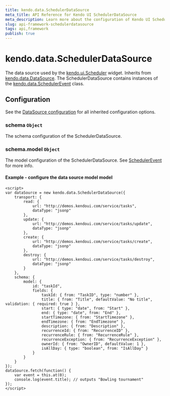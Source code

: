 ```yaml
---
title: kendo.data.SchedulerDataSource
meta_title: API Reference for Kendo UI SchedulerDataSource
meta_description: Learn more about the configuration of Kendo UI SchedulerDataSource, methods and events.
slug: api-framework-schedulerdatasource
tags: api,framework
publish: true
---
```


# kendo.data.SchedulerDataSource

The data source used by the [kendo.ui.Scheduler](/api/web/scheduler) widget.
Inherits from [kendo.data.DataSource](/api/framework/datasource). The SchedulerDataSource contains instances of the
[kendo.data.SchedulerEvent](/api/framework/schedulerevent) class.



## Configuration

See the [DataSource configuration](/api/framework/datasource#configuration) for all inherited configuration options.

### schema `Object`

The schema configuration of the SchedulerDataSource.

### schema.model `Object`

The model configuration of the SchedulerDataSource. See [SchedulerEvent](/api/framework/schedulerevent#configuration) for more info.

#### Example - configure the data source model model

    <script>
    var dataSource = new kendo.data.SchedulerDataSource({
        transport: {
            read: {
                url: "http://demos.kendoui.com/service/tasks",
                dataType: "jsonp"
            },
            update: {
                url: "http://demos.kendoui.com/service/tasks/update",
                dataType: "jsonp"
            },
            create: {
                url: "http://demos.kendoui.com/service/tasks/create",
                dataType: "jsonp"
            },
            destroy: {
                url: "http://demos.kendoui.com/service/tasks/destroy",
                dataType: "jsonp"
            }
        },
        schema: {
            model: {
                id: "taskId",
                fields: {
                    taskId: { from: "TaskID", type: "number" },
                    title: { from: "Title", defaultValue: "No title", validation: { required: true } },
                    start: { type: "date", from: "Start" },
                    end: { type: "date", from: "End" },
                    startTimezone: { from: "StartTimezone" },
                    endTimezone: { from: "EndTimezone" },
                    description: { from: "Description" },
                    recurrenceId: { from: "RecurrenceID" },
                    recurrenceRule: { from: "RecurrenceRule" },
                    recurrenceException: { from: "RecurrenceException" },
                    ownerId: { from: "OwnerID", defaultValue: 1 },
                    isAllDay: { type: "boolean", from: "IsAllDay" }
                }
            }
        }
    });
    dataSource.fetch(function() {
        var event = this.at(0);
        console.log(event.title); // outputs "Bowling tournament"
    });
    </script>
